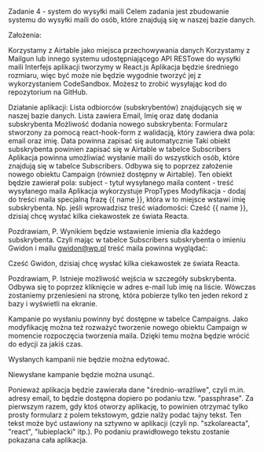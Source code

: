 Zadanie 4 - system do wysyłki maili
Celem zadania jest zbudowanie systemu do wysyłki maili do osób, które znajdują się w naszej bazie danych.

Założenia:

Korzystamy z Airtable jako miejsca przechowywania danych
Korzystamy z Mailgun lub innego systemu udostępniającego API RESTowe do wysyłki maili
Interfejs aplikacji tworzymy w React.js
Aplikacja będzie średniego rozmiaru, więc być może nie będzie wygodnie tworzyć jej z wykorzystaniem CodeSandbox. Możesz to zrobić wysyłając kod do repozytorium na GitHub.

Działanie aplikacji:
Lista odbiorców (subskrybentów) znajdujących się w naszej bazie danych. Lista zawiera
Email, Imię oraz datę dodania subskrybenta
Możliwość dodania nowego subskrybenta:
Formularz stworzony za pomocą react-hook-form z walidacją, który zawiera dwa pola: email oraz imię. Data powinna zapisać się automatycznie
Taki obiekt subskrybenta powinien zapisać się w Airtable w tabelce Subscribers
Aplikacja powinna umożliwiać wysłanie maili do wszystkich osób, które znajdują się w tabelce Subscribers. Odbywa się to poprzez założenie nowego obiektu Campaign (również dostępny w Airtable). Ten obiekt będzie zawierał pola:
subject - tytuł wysyłanego maila
content - treść wysyłanego maila
Aplikacja wykorzystuje PropTypes
Modyfikacja - dodaj do treści maila specjalną frazę {{ name }}, która w to miejsce wstawi imię subskrybenta. Np. jeśli wprowadzisz treść wiadomości:
Cześć {{ name }},
dzisiaj chcę wysłać kilka ciekawostek ze świata Reacta.

Pozdrawiam,
P.
Wynikiem będzie wstawienie imienia dla każdego subskrybenta. Czyli mając w tabelce Subscribers subskrybenta o imieniu Gwidon i mailu gwidon@wp.pl treść maila powinna wyglądać:

Cześć Gwidon,
dzisiaj chcę wysłać kilka ciekawostek ze świata Reacta.

Pozdrawiam,
P.
Istnieje możliwość wejścia w szczegóły subskrybenta. Odbywa się to poprzez kliknięcie w adres e-mail lub imię na liście. Wówczas zostaniemy przeniesieni na stronę, która pobierze tylko ten jeden rekord z bazy i wyświetli na ekranie.

Kampanie po wysłaniu powinny być dostępne w tabelce Campaigns. Jako modyfikację można też rozważyć tworzenie nowego obiektu Campaign w momencie rozpoczęcia tworzenia maila. Dzięki temu można będzie wrócić do edycji za jakiś czas.

Wysłanych kampanii nie będzie można edytować.

Niewysłane kampanie będzie można usunąć.

Ponieważ aplikacja będzie zawierała dane "średnio-wrażliwe", czyli m.in. adresy email, to będzie dostępna dopiero po podaniu tzw. "passphrase". Za pierwszym razem, gdy ktoś otworzy aplikację, to powinien otrzymać tylko prosty formularz z polem tekstowym, gdzie nalży podać tajny tekst. Ten tekst może być ustawiony na sztywno w aplikacji (czyli np. "szkolareacta", "react", "lubieplacki" itp.). Po podaniu prawidłowego tekstu zostanie pokazana cała aplikacja.
